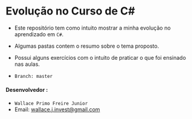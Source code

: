 # Evolução no Curso de C#

* Este repositório tem como intuito mostrar a minha evolução no aprendizado em `C#`.
* Algumas pastas contem o resumo sobre o tema proposto.
* Possui alguns exercícios com o intuito de praticar o que foi ensinado nas aulas.

* `Branch: master`

#### Desenvolvedor :
- `Wallace Primo Freire Junior`
- Email: wallace.j.invest@gmail.com
